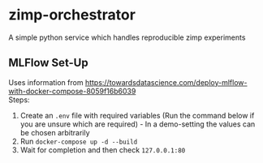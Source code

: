 # zimp-orchestrator
A simple python service which handles reproducible zimp experiments


## MLFlow Set-Up
Uses information from https://towardsdatascience.com/deploy-mlflow-with-docker-compose-8059f16b6039  
Steps:  
1. Create an `.env` file with required variables (Run the command below if you are unsure which are required) - In a demo-setting the values can be chosen arbitrarily
2. Run `docker-compose up -d --build`
3. Wait for completion and then check `127.0.0.1:80`
